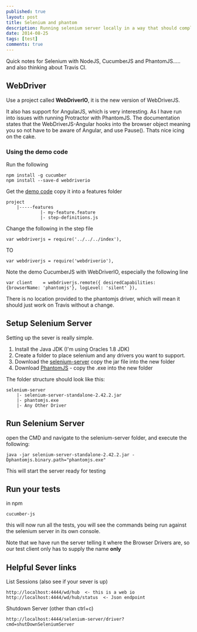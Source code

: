 ```yaml
---
published: true
layout: post
title: Selenium and phantom
description: Running selenium server locally in a way that should complement using Travis
date: 2014-08-25
tags: [test]
comments: true
---
```

Quick notes for Selenium with NodeJS, CucumberJS and PhantomJS..... and also thinking about Travis CI.

## WebDriver
Use a project called **WebDriverIO**, it is the new version of WebDriverJS.

It also has support for AngularJS, which is very interesting. As I have run into issues with running Protractor with PhantomJS. The documentation states that the WebDriverJS-Angular hooks into the browser object meaning you so not have to be aware of Angular, and use Pause(). Thats nice icing on the cake.

### Using the demo code
Run the following

    npm install -g cucumber
    npm install --save-d webdriverio
    
Get the [demo code](https://github.com/webdriverio/webdriverio/tree/master/examples/cucumber/features) copy it into a features folder

    project
        |-----features
                 |- my-feature.feature
                 |- step-definitions.js

Change the following in the step file

    var webdriverjs = require('../../../index'),

TO

    var webdriverjs = require('webdriverio'),

Note the demo CucumberJS with WebDriverIO, especially the following line

    var client    = webdriverjs.remote({ desiredCapabilities: {browserName: 'phantomjs'}, logLevel: 'silent' }),

There is no location provided to the phantomjs driver, which will mean it should just work on Travis without a change.


## Setup Selenium Server
Setting up the sever is really simple.

1. Install the Java JDK (I'm using Oracles 1.8 JDK)
2. Create a folder to place selenium and any drivers you want to support.
3. Download the [selenium-server](http://docs.seleniumhq.org/download/) copy the jar file into the new folder
4. Download [PhantomJS](http://phantomjs.org/download.html) - copy the .exe into the new folder

The folder structure should look like this:

    selenium-server
        |- selenium-server-standalone-2.42.2.jar
        |- phantomjs.exe
        |- Any Other Driver

## Run Selenium Server
open the CMD and navigate to the selenium-server folder, and execute the following:

    java -jar selenium-server-standalone-2.42.2.jar -Dphantomjs.binary.path="phantomjs.exe"

This will start the server ready for testing

## Run your tests
in npm

    cucumber-js

this will now run all the tests, you will see the commands being run against the selenium server in its own console.

Note that we have run the server telling it where the Browser Drivers are, so our test client only has to supply the name **only**

## Helpful Sever links

List Sessions (also see if your sever is up)

    http://localhost:4444/wd/hub  <- this is a web io
    http://localhost:4444/wd/hub/status  <- Json endpoint
    
Shutdown Server (other than ctrl+c)

    http://localhost:4444/selenium-server/driver?cmd=shutDownSeleniumServer 